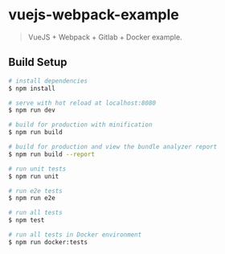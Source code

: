 # vuejs-webpack-example

> VueJS + Webpack + Gitlab + Docker example. 

## Build Setup

``` bash
# install dependencies
$ npm install

# serve with hot reload at localhost:8080
$ npm run dev

# build for production with minification
$ npm run build

# build for production and view the bundle analyzer report
$ npm run build --report

# run unit tests
$ npm run unit

# run e2e tests
$ npm run e2e

# run all tests
$ npm test

# run all tests in Docker environment
$ npm run docker:tests
```
